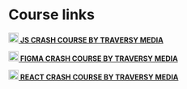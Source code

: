# Course links

[**<img src="https://yt3.ggpht.com/ytc/AKedOLSxHOOxxa9Af8Bfb2XMop3lm4tor9bViWiC-d5aaw=s88-c-k-c0x00ffffff-no-rj" alt="drawing" width="20">  JS CRASH COURSE BY TRAVERSY MEDIA**](https://www.youtube.com/watch?v=hdI2bqOjy3c)

[**<img src="https://yt3.ggpht.com/ytc/AKedOLSxHOOxxa9Af8Bfb2XMop3lm4tor9bViWiC-d5aaw=s88-c-k-c0x00ffffff-no-rj" alt="drawing" width="20">  FIGMA CRASH COURSE BY TRAVERSY MEDIA**](https://www.youtube.com/watch?v=4W4LvJnNegA)

[**<img src="https://yt3.ggpht.com/ytc/AKedOLSxHOOxxa9Af8Bfb2XMop3lm4tor9bViWiC-d5aaw=s88-c-k-c0x00ffffff-no-rj" alt="drawing" width="20">  REACT CRASH COURSE BY TRAVERSY MEDIA**](https://www.youtube.com/watch?v=w7ejDZ8SWv8)








